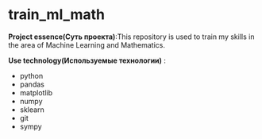 # train_ml_math

**Project essence(Суть проекта)**:This repository is used to train my skills in the area of Machine Learning and Mathematics.

**Use technology(Используемые технологии)** : 
* python
* pandas
* matplotlib
* numpy
* sklearn
* git
* sympy
